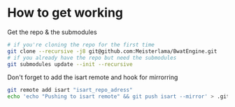 # How to get working

Get the repo & the submodules
```bash
# if you're cloning the repo for the first time
git clone --recursive -j8 git@github.com:Meisterlama/BwatEngine.git
# if you already have the repo but need the submodules
git submodules update --init --recursive
```

Don't forget to add the isart remote and hook for mirrorring

```bash
git remote add isart "isart_repo_adress"
echo 'echo "Pushing to isart remote" && git push isart --mirror' > .git/hooks/pre-push
```

